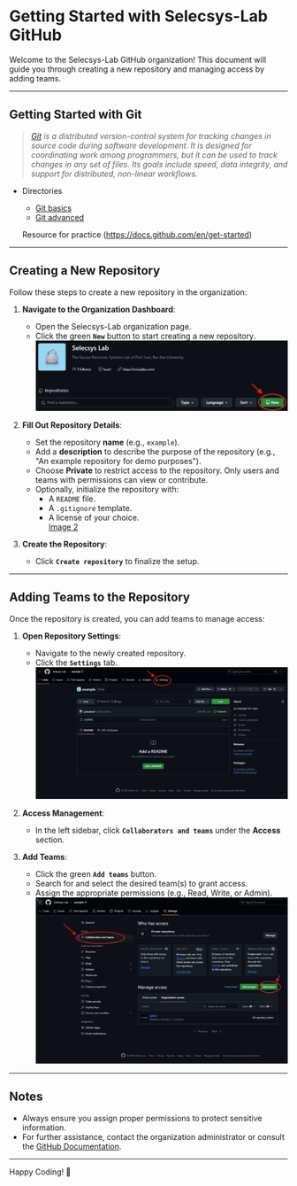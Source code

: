 # Getting Started with Selecsys-Lab GitHub

Welcome to the Selecsys-Lab GitHub organization! This document will guide you through creating a new repository and managing access by adding teams.

---

## Getting Started with Git

> _[Git](https://en.wikipedia.org/wiki/Git) is a distributed version-control system for tracking changes in source code during software development. It is designed for coordinating work among programmers, but it can be used to track changes in any set of files. Its goals include speed, data integrity, and support for distributed, non-linear workflows._
- Directories
    - [Git basics](git/git-basic-commands.md)
    - [Git advanced](git/git-advanced-commands.md)
  
  Resource for practice (https://docs.github.com/en/get-started)

---

## Creating a New Repository

Follow these steps to create a new repository in the organization:

1. **Navigate to the Organization Dashboard**:
    - Open the Selecsys-Lab organization page.
    - Click the green **`New`** button to start creating a new repository.
    ![Image 1](/images/screenshot-1.png)

2. **Fill Out Repository Details**:
    - Set the repository **name** (e.g., `example`).
    - Add a **description** to describe the purpose of the repository (e.g., "An example repository for demo purposes").
    - Choose **Private** to restrict access to the repository. Only users and teams with permissions can view or contribute.
    - Optionally, initialize the repository with:
        - A `README` file.
        - A `.gitignore` template.
        - A license of your choice.  
    [Image 2](/images/screenshot-2.png)

3. **Create the Repository**:
    - Click **`Create repository`** to finalize the setup.

---

## Adding Teams to the Repository

Once the repository is created, you can add teams to manage access:

1. **Open Repository Settings**:
    - Navigate to the newly created repository.
    - Click the **`Settings`** tab.
    ![Image 3](/images/screenshot-3.png)

2. **Access Management**:
    - In the left sidebar, click **`Collaborators and teams`** under the **Access** section.

3. **Add Teams**:
    - Click the green **`Add teams`** button.
    - Search for and select the desired team(s) to grant access.
    - Assign the appropriate permissions (e.g., Read, Write, or Admin).  
    ![Image 4](/images/screenshot-4.png)

---

## Notes

- Always ensure you assign proper permissions to protect sensitive information.
- For further assistance, contact the organization administrator or consult the [GitHub Documentation](https://docs.github.com/).

---

Happy Coding! 🚀
